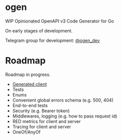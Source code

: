 # ogen

WIP Opinionated OpenAPI v3 Code Generator for Go

On early stages of development.

Telegram group for development: [@ogen_dev](https://t.me/ogen_dev)

# Roadmap
Roadmap in progress.

* [Generated client](https://github.com/ogen-go/ogen/issues/8)
* Tests
* Enums
* Convenient global errors schema (e.g. 500, 404)
* End-to-end tests
* Security (e.g. Bearer token)
* Middlewares, logging (e.g. how to pass request id)
* RED metrics for client and server
* Tracing for client and server
* OneOf/AnyOf

